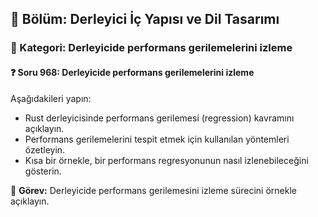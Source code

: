 ## 📘 Bölüm: Derleyici İç Yapısı ve Dil Tasarımı  
### 🔹 Kategori: Derleyicide performans gerilemelerini izleme  
#### ❓ Soru 968: Derleyicide performans gerilemelerini izleme

Aşağıdakileri yapın:

- Rust derleyicisinde performans gerilemesi (regression) kavramını açıklayın.
- Performans gerilemelerini tespit etmek için kullanılan yöntemleri özetleyin.
- Kısa bir örnekle, bir performans regresyonunun nasıl izlenebileceğini gösterin.

🔧 **Görev:** Derleyicide performans gerilemesini izleme sürecini örnekle açıklayın.
